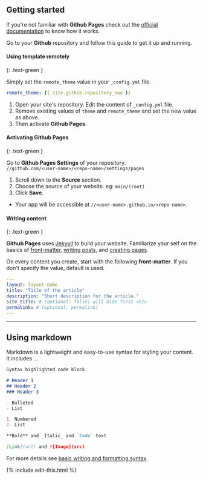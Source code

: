 ## Getting started

If you're not familiar with **Github Pages**
check out the [official documentation][documentation] to know how it works.

Go to your **Github** repository and follow this guide to get it up and running.

[new]: https://github.com/new "Create new repository"
[documentation]: https://docs.github.com/en/pages "Github Pages Documentation"

#### Using template remotely
{: .text-green }

Simply set the `remote_theme` value in your `_config.yml` file.

```yml
remote_theme: {{ site.github.repository_nwo }}
```

1. Open your site's repository. Edit the content of  `_config.yml` file.
2. Remove existing values of `theme` and `remote_theme` and set the new value as above.
3. Then activate **Github Pages**.


#### Activating Github Pages
{: .text-green }

Go to **Github Pages Settings** of your repository.  
`//github.com/<user-name>/<repo-name>/settings/pages`

1. Scroll down to the **Source** section.
2. Choose the source of your website. eg: `main/(root)`
3. Click **Save**.

- Your app will be accessible at `//<user-name>.github.io/<repo-name>`.


#### Writing content
{: .text-green }

**Github Pages** uses [Jekyyll][jekyllrb.com] to build your website.
Familiarize your self on the basics of [front-matter][],
[writing posts][], and [creating pages][].

On every content you create, start with the following **front-matter**.
If you don't specify the value, default is used.

[jekyllrb.com]: https://jekyllrb.com/
[front-matter]: https://jekyllrb.com/docs/frontmatter/ "Read more"
[writing posts]: https://jekyllrb.com/docs/posts/
[creating pages]: https://jekyllrb.com/docs/pages/

```yml
---
layout: layout-name
title: "Title of the article"
description: "Short description for the article."
site_title: # (optional: false) will hide first <h1>
permalink: # (optional: permalink)
---
```


***

## Using markdown

Markdown is a lightweight and easy-to-use syntax for styling your content. It includes &hellip;

```markdown
Syntax highlighted code block

# Header 1
## Header 2
### Header 3

- Bulleted
- List

1. Numbered
2. List

**Bold** and _Italic_ and `Code` text

[Link](url) and ![Image](src)
```

For more details see [basic writing and formatting syntax](https://docs.github.com/en/github/writing-on-github/getting-started-with-writing-and-formatting-on-github/basic-writing-and-formatting-syntax).

{% include edit-this.html %}
